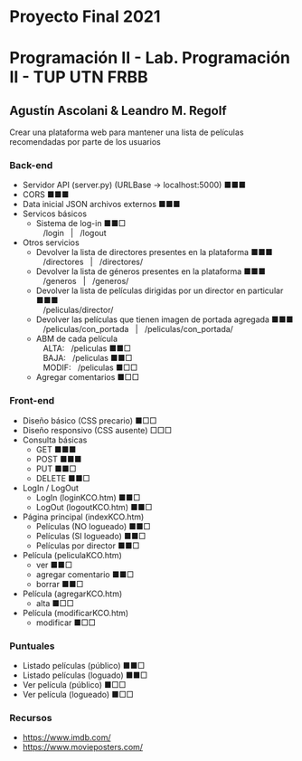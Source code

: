 # Proyecto Final 2021
# Programación II - Lab. Programación II - TUP UTN FRBB
## Agustín Ascolani & Leandro M. Regolf

Crear una plataforma web para mantener una lista de películas recomendadas por parte de los usuarios

### Back-end
- Servidor API (server.py) (URLBase -> localhost:5000) ■■■
- CORS ■■■
- Data inicial JSON archivos externos ■■■
- Servicos básicos
  - Sistema de log-in ■■□<br/>
    &nbsp;&nbsp;&nbsp;/login&nbsp;&nbsp;&nbsp;|&nbsp;&nbsp;&nbsp;/logout
- Otros servicios
  - Devolver la lista de directores presentes en la plataforma ■■■<br/>
    &nbsp;&nbsp;&nbsp;/directores&nbsp;&nbsp;&nbsp;|&nbsp;&nbsp;&nbsp;/directores/
  - Devolver la lista de géneros presentes en la plataforma ■■■<br/>
    &nbsp;&nbsp;&nbsp;/generos&nbsp;&nbsp;&nbsp;|&nbsp;&nbsp;&nbsp;/generos/
  - Devolver la lista de películas dirigidas por un director en particular ■■■<br/>
    &nbsp;&nbsp;&nbsp;/peliculas/director/<id>
  - Devolver las películas que tienen imagen de portada agregada ■■■<br/>
    &nbsp;&nbsp;&nbsp;/peliculas/con_portada&nbsp;&nbsp;&nbsp;|&nbsp;&nbsp;&nbsp;/peliculas/con_portada/
  - ABM de cada película<br/>
    &nbsp;&nbsp;&nbsp;ALTA:&nbsp;&nbsp;&nbsp;/peliculas ■■□<br/>
    &nbsp;&nbsp;&nbsp;BAJA:&nbsp;&nbsp;&nbsp;/peliculas ■■□<br/>
    &nbsp;&nbsp;&nbsp;MODIF:&nbsp;&nbsp;&nbsp;/peliculas ■□□<br/>
  - Agregar comentarios ■□□<br/>

### Front-end
- Diseño básico (CSS precario) ■□□
- Diseño responsivo (CSS ausente) □□□
- Consulta básicas
  - GET ■■■
  - POST ■■■
  - PUT ■■□
  - DELETE ■■□
- LogIn / LogOut
  - LogIn (loginKCO.htm) ■■□
  - LogOut (logoutKCO.htm) ■■□
- Página principal (indexKCO.htm)
  - Películas (NO logueado) ■■□
  - Películas (SI logueado) ■■□
  - Películas por director ■■□
- Película (peliculaKCO.htm)
  - ver ■■□
  - agregar comentario ■■□
  - borrar ■■□
- Película (agregarKCO.htm)
  - alta ■□□
- Película (modificarKCO.htm)
  - modificar ■□□

### Puntuales
- Listado películas (público) ■■□
- Listado películas (loguado) ■■□
- Ver película (público) ■□□
- Ver película (logueado) ■□□

### Recursos
- https://www.imdb.com/
- https://www.movieposters.com/
